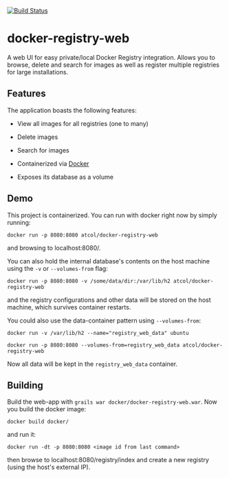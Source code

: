 [![Build Status](https://travis-ci.org/atc-/docker-registry-web.svg?branch=master)](https://travis-ci.org/atc-/docker-registry-web)

docker-registry-web
===================

A web UI for easy private/local Docker Registry integration. Allows you to browse, delete and search for images as
well as register multiple registries for large installations.

## Features

The application boasts the following features:

 * View all images for all registries (one to many)

 * Delete images

 * Search for images

 * Containerized via [Docker](https://registry.hub.docker.com/u/atcol/docker-registry-web/)

 * Exposes its database as a volume 

## Demo

This project is containerized. You can run with docker right now by simply running:

	docker run -p 8080:8080 atcol/docker-registry-web

and browsing to localhost:8080/.

You can also hold the internal database's contents on the host machine using the `-v` or `--volumes-from` flag:

	docker run -p 8080:8080 -v /some/data/dir:/var/lib/h2 atcol/docker-registry-web

and the registry configurations and other data will be stored on the host machine, which survives container restarts.

You could also use the data-container pattern using `--volumes-from`:

	docker run -v /var/lib/h2 --name="registry_web_data" ubuntu

	docker run -p 8080:8080 --volumes-from=registry_web_data atcol/docker-registry-web

Now all data will be kept in the `registry_web_data` container.

## Building

Build the web-app with `grails war docker/docker-registry-web.war`. Now you build the docker image:

	docker build docker/

and run it:
	
	docker run -dt -p 8080:8080 <image id from last command>

then browse to localhost:8080/registry/index and create a new registry (using the host's external
IP).
